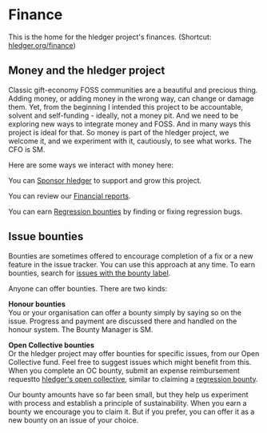 # Finance

<div class=pagetoc>

<!-- toc -->
</div>

This is the home for the hledger project's finances. (Shortcut: [hledger.org/finance](https://hledger.org/finance))

## Money and the hledger project

Classic gift-economy FOSS communities are a beautiful and precious thing.
Adding money, or adding money in the wrong way, can change or damage them.
Yet, from the beginning I intended this project to be accountable, solvent and self-funding - ideally, not a money pit.
And we need to be exploring new ways to integrate money and FOSS.
And in many ways this project is ideal for that.
So money is part of the hledger project, we welcome it, and we experiment with it, cautiously, to see what works.
The CFO is SM.
<!-- I know we would enjoy having more bugs resolved, more and better features, and a faster rate of improvement. -->

Here are some ways we interact with money here:

You can [Sponsor hledger](sponsor.md) to support and grow this project.

You can review our [Financial reports](financerepo.md).

You can earn [Regression bounties](REGRESSIONS.md) by finding or fixing regression bugs.

## Issue bounties

Bounties are sometimes offered to encourage completion of a fix or a new feature in the issue tracker.
You can use this approach at any time.
To earn bounties, search for [issues with the bounty label](https://github.com/simonmichael/hledger/issues/?q=is%3Aissue%20state%3Aopen%20label%3Abounty).

Anyone can offer bounties. There are two kinds:

**Honour bounties**\
You or your organisation can offer a bounty simply by saying so on the issue.
Progress and payment are discussed there and handled on the honour system.
The Bounty Manager is SM.

**Open Collective bounties**\
Or the hledger project may offer bounties for specific issues, from our Open Collective fund.
Feel free to suggest issues which might benefit from this.
When you complete an OC bounty, submit an expense reimbursement requestto [hledger's open collective](https://opencollective.com/hledger),
similar to claiming a [regression bounty](REGRESSIONS.md).

Our bounty amounts have so far been small, but they help us experiment with process and establish a principle of sustainability.
When you earn a bounty we encourage you to claim it. But if you prefer, you can offer it as a new bounty on an issue of your choice.
